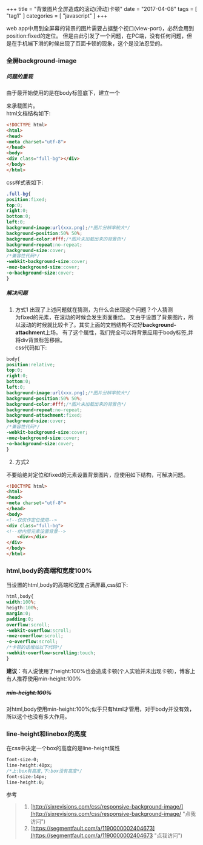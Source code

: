 +++
title = "背景图片全屏造成的滚动(滑动)卡顿"
date = "2017-04-08"
tags = [ "tag1" ]
categories = [ "javascript" ]
+++

web app中用到全屏幕的背景的图片需要占据整个视口(view-port)，必然会用到position:fixed的定位。
但是由此引发了一个问题，在PC端，没有任何问题，但是在手机端下滑的时候出现了页面卡顿的现象，这个是没法忍受的。
<!--more-->
### 全屏background-image
##### 问题的重现

由于最开始使用的是在body标签底下，建立一个<div>来承载图片。  
html文档结构如下:  

```html
<!DOCTYPE html>
<html>
<head>
<meta charset="utf-8">
</head>
<body>
<div class="full-bg"></div>
</body>
</html>
```

css样式表如下:  

```css
.full-bg{
position:fixed;
top:0;
right:0;
bottom:0;
left:0;
background-image:url(xxx.png);/*图片分辨率较大*/
background-position:50% 50%;
background-color:#fff;/*图片未加载出来的背景色*/
background-repeat:no-repeat;
background-size:cover;
/*兼容性代码*/
-webkit-background-size:cover;
-moz-background-size:cover;
-o-background-size:cover;
}
```

##### 解决问题

1. 方式1
出现了上述问题就在猜测，为什么会出现这个问题？个人猜测<div>为fixed的元素，在滚动的时候会发生页面重绘。
又由于设置了背景图片，所以滚动的时候就比较卡了。其实上面的文档结构不过好**background-attachment**上场。
有了这个属性，我们完全可以将背景应用于body标签,并将div背景标签移除。  
css代码如下: 
 
```css
body{
position:relative;
top:0;
right:0;
bottom:0;
left:0;
background-image:url(xxx.png);/*图片分辨率较大*/
background-position:50% 50%;
background-color:#fff;/*图片未加载出来的背景色*/
background-repeat:no-repeat;
background-attachment:fixed; 
background-size:cover;
/*兼容性代码*/
-webkit-background-size:cover;
-moz-background-size:cover;
-o-background-size:cover;
}
```

2. 方式2

不要给绝对定位和fixed的元素设置背景图片，应使用如下结构，可解决问题。

```html
<!DOCTYPE html>
<html>
<head>
<meta charset="utf-8">
</head>
<body>
<!--仅仅作定位使用-->
<div class="full-bg">
<!--给内层元素设置背景-->
    <div></div>
</div>
</body>
</html>
```

### html,body的高端和宽度100%

当设置的html,body的高端和宽度占满屏幕,css如下:

```css
html,body{
width:100%;
heigth:100%;
margin:0;
padding:0;
overflow:scroll;
-webkit-overflow:scroll;
-moz-overflow:scroll;
-o-overflow:scroll;
/*卡顿的话增加以下代码*/
-webkit-overflow-scrolling:touch;
}
```

**建议**：有人说使用了height:100%也会造成卡顿(个人实验并未出现卡顿)，博客上有人推荐使用min-height:100%

##### ~~min-height:100%~~

对html,body使用min-height:100%;似乎只有html才管用，对于body并没有效，所以这个也没有多大作用。

### line-height和linebox的高度

在css中决定一个box的高度的是line-height属性

```css
font-size:0;
line-height:40px;
/*上:box有高度,下:box没有高度*/
font-size:14px;
line-height:0;
```

参考  
>1. [http://sixrevisions.com/css/responsive-background-image/](http://sixrevisions.com/css/responsive-background-image/ "点我访问")
>2. [https://segmentfault.com/a/1190000002404673](https://segmentfault.com/a/1190000002404673 "点我访问")
